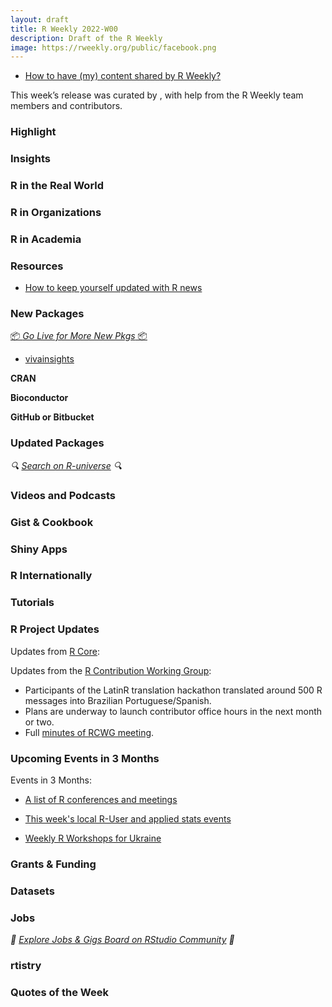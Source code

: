 ```yaml
---
layout: draft
title: R Weekly 2022-W00
description: Draft of the R Weekly
image: https://rweekly.org/public/facebook.png
---
```



+ [How to have (my) content shared by R Weekly?](https://github.com/rweekly/rweekly.org#how-to-have-my-content-shared-by-r-weekly)

This week’s release was curated by [](), with help from the R Weekly team members and contributors.



###  Highlight



### Insights


### R in the Real World



###  R in Organizations



###  R in Academia



###  Resources

+ [How to keep yourself updated with R news](https://statsandr.com/blog/how-to-keep-up-to-date-with-the-latest-r-news/)


###  New Packages

<p class="added-hostname"><a href="https://rweekly.org/live" target="_blank" class="externalLink">📦 <i>Go Live for More New Pkgs</i> 📦</a></p>

+ [vivainsights](https://microsoft.github.io/vivainsights/)

**CRAN**



**Bioconductor**



**GitHub or Bitbucket**


### Updated Packages


<i>🔍 [Search on R-universe](https://r-universe.dev/search/) 🔍</i>




###  Videos and Podcasts


### Gist & Cookbook



### Shiny Apps



### R Internationally



###  Tutorials


<!--<div class="post-more-begin></div><div class="post-more-end"></div>-->

###  R Project Updates

Updates from [R Core](http://developer.r-project.org/blosxom.cgi/R-devel/NEWS):

Updates from the [R Contribution Working Group](https://contributor.r-project.org/working-group):
 - Participants of the LatinR translation hackathon translated around 500 R messages into Brazilian Portuguese/Spanish.
 - Plans are underway to launch contributor office hours in the next month or two.
 - Full [minutes of RCWG meeting](https://github.com/r-devel/rcontribution/blob/main/team_minutes/2022-10-18.md). 

###  Upcoming Events in 3 Months

Events in 3 Months:


+ [A list of R conferences and meetings](https://jumpingrivers.github.io/meetingsR/events.html)

+ [This week's local R-User and applied stats events](https://community.rstudio.com/c/irl)

+ [Weekly R Workshops for Ukraine](https://sites.google.com/view/dariia-mykhailyshyna/main/r-workshops-for-ukraine)

### Grants & Funding


### Datasets


### Jobs

<i>💼 [Explore Jobs & Gigs Board on RStudio Community](https://community.rstudio.com/c/jobs/) 💼</i>

###  rtistry



###  Quotes of the Week

